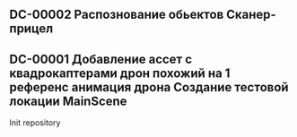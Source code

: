 DC-00002
Распознование обьектов
Сканер-прицел
-----
DC-00001
Добавление 
    ассет с квадрокаптерами
    дрон похожий на 1 референс
    анимация дрона
Создание тестовой локации MainScene
-----
Init  repository

